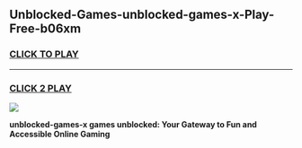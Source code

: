 
## Unblocked-Games-unblocked-games-x-Play-Free-b06xm
<h3>
<a href="https://premium76.site?title=unblocked-games-x&ref=10A">CLICK TO PLAY</a></h3>
<hr>

<h3>
<a href="https://premium76.site?title=unblocked-games-x&ref=10A">CLICK 2 PLAY</a>
  
</h3>

<a href="https://premium76.site?title=unblocked-games-x&ref=10A"><img src="https://clearcache.store/games.png"></a>


**unblocked-games-x games unblocked: Your Gateway to Fun and Accessible Online Gaming**

